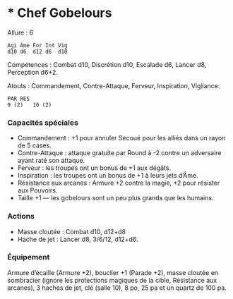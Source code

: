 # * Chef Gobelours

Allure : 6

	Agi	Âme	For	Int	Vig
	d10	d6	d12	d6	d10

Compétences : Combat d10, Discrétion d10, Escalade d6, Lancer d8, Perception d6+2.

Atouts : Commandement, Contre-Attaque, Ferveur, Inspiration, Vigilance.

	PAR	RES
	9 (2)	10 (2)

### Capacités spéciales
- Commandement : +1 pour annuler Secoué pour les alliés dans un rayon de 5 cases.
- Contre-Attaque : attaque gratuite par Round à -2 contre un adversaire ayant raté son attaque.
- Ferveur : les troupes ont un bonus de +1 aux dégâts.
- Inspiration : les troupes ont un bonus de +1 à leurs jets d’Âme.
- Résistance aux arcanes : Armure +2 contre la magie, +2 pour résister aux Pouvoirs.
- Taille +1 — les gobelours sont un peu plus grands que les humains.

### Actions
- Masse cloutée : Combat d10, d12+d8
- Hache de jet : Lancer d8, 3/6/12, d12+d6.

### Équipement
Armure d’écaille (Armure +2), bouclier +1 (Parade +2), masse cloutée en sombracier (ignore les protections magiques de la cible, Résistance aux arcanes), 3 haches de jet, clé (salle 10), 8 po, 25 pa et un quartz de 100 pa.
